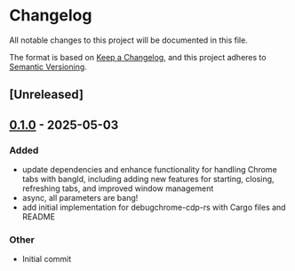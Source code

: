 # Changelog

All notable changes to this project will be documented in this file.

The format is based on [Keep a Changelog](https://keepachangelog.com/en/1.0.0/),
and this project adheres to [Semantic Versioning](https://semver.org/spec/v2.0.0.html).

## [Unreleased]

## [0.1.0](https://github.com/davehorner/debugchrome-cdp-rs/releases/tag/v0.1.0) - 2025-05-03

### Added

- update dependencies and enhance functionality for handling Chrome tabs with bangId, including adding new features for starting, closing, refreshing tabs, and improved window management
- async, all parameters are bang!
- add initial implementation for debugchrome-cdp-rs with Cargo files and README

### Other

- Initial commit
